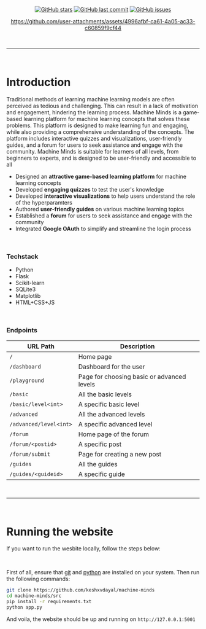 <div align="center">

<!-- https://coolors.co/gradient-palette/f72585-066da5?number=3 -->

[![GitHub stars](https://img.shields.io/github/stars/keshxvdayal/machine-minds?color=F72585&labelColor=302D41&style=for-the-badge)](https://github.com/keshxvdayal/machine-minds)
[![GitHub last commit](https://img.shields.io/github/last-commit/keshxvdayal/machine-minds?color=7F4995&labelColor=302D41&style=for-the-badge)](https://github.com/keshxvdayal/machine-minds)
[![GitHub issues](https://img.shields.io/github/issues/keshxvdayal/machine-minds?color=066DA5&labelColor=302D41&style=for-the-badge)](https://github.com/keshxvdayal/machine-minds)




https://github.com/user-attachments/assets/4996afbf-ca61-4a05-ac33-c60859f9cf44

<!-- https://github.com/keshxvdayal/machine-minds/raw/main/assets/recording.mp4 -->
<!-- https://user-images.githubusercontent.com/79649185/182558272-255becc8-1dcc-45b5-99ef-22e0596cf490.mp4 -->

</div>




<br><hr><br>



# Introduction

Traditional methods of learning machine learning models are often perceived as tedious and challenging. This can result in a lack of motivation and engagement, hindering the learning process. Machine Minds is a game-based learning platform for machine learning concepts that solves these problems. This platform is designed to make learning fun and engaging, while also providing a comprehensive understanding of the concepts. The platform includes interactive quizzes and visualizations, user-friendly guides, and a forum for users to seek assistance and engage with the community. Machine Minds is suitable for learners of all levels, from beginners to experts, and is designed to be user-friendly and accessible to all

- Designed an **attractive game-based learning platform** for machine learning concepts
- Developed **engaging quizzes** to test the user's knowledge
- Developed **interactive visualizations** to help users understand the role of the hyperparamters
- Authored **user-friendly guides** on various machine learning topics
- Established a **forum** for users to seek assistance and engage with the community
- Integrated **Google OAuth** to simplify and streamline the login process


<br>

### Techstack
- Python
- Flask
- Scikit-learn
- SQLite3
- Matplotlib
- HTML+CSS+JS

<br>

### Endpoints
| URL Path                 | Description                        |
|--------------------------|------------------------------------|
| `/`                      | Home page                          |
| `/dashboard`             | Dashboard for the user             |
| `/playground`            | Page for choosing basic or advanced levels |
| `/basic`                 | All the basic levels               |
| `/basic/level<int>`      | A specific basic level             |
| `/advanced`              | All the advanced levels            |
| `/advanced/level<int>`   | A specific advanced level          |
| `/forum`                 | Home page of the forum             |
| `/forum/<postid>`        | A specific post                    |
| `/forum/submit`          | Page for creating a new post       |
| `/guides`                | All the guides                     |
| `/guides/<guideid>`      | A specific guide                   |




<br><hr><br>



# Running the website

If you want to run the wesbite locally, follow the steps below:

<br>

First of all, ensure that [git](https://git-scm.com/downloads) and [python](https://www.python.org/downloads/) are installed on your system. Then run the following commands:

```bash
git clone https://github.com/keshxvdayal/machine-minds
cd machine-minds/src
pip install -r requirements.txt
python app.py
```

And voila, the website should be up and running on `http://127.0.0.1:5001`

